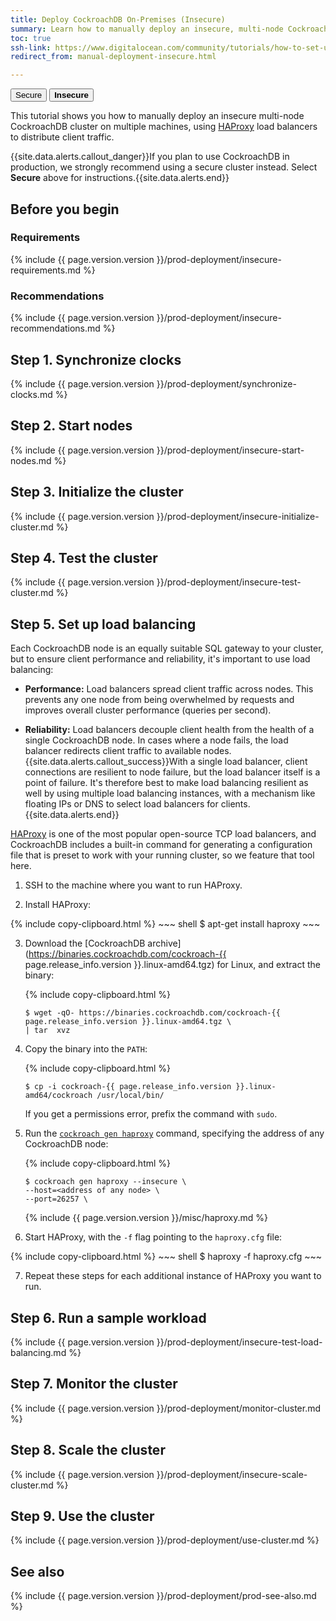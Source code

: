 ```yaml
---
title: Deploy CockroachDB On-Premises (Insecure)
summary: Learn how to manually deploy an insecure, multi-node CockroachDB cluster on multiple machines.
toc: true
ssh-link: https://www.digitalocean.com/community/tutorials/how-to-set-up-ssh-keys--2
redirect_from: manual-deployment-insecure.html

---
```


<div class="filters filters-big clearfix">
  <a href="deploy-cockroachdb-on-premises.html"><button class="filter-button">Secure</button></a>
  <a href="deploy-cockroachdb-on-premises-insecure.html"><button class="filter-button current"><strong>Insecure</strong></button></a>
</div>

This tutorial shows you how to manually deploy an insecure multi-node CockroachDB cluster on multiple machines, using [HAProxy](http://www.haproxy.org/) load balancers to distribute client traffic.

{{site.data.alerts.callout_danger}}If you plan to use CockroachDB in production, we strongly recommend using a secure cluster instead. Select <strong>Secure</strong> above for instructions.{{site.data.alerts.end}}

## Before you begin

### Requirements

{% include {{ page.version.version }}/prod-deployment/insecure-requirements.md %}

### Recommendations

{% include {{ page.version.version }}/prod-deployment/insecure-recommendations.md %}

## Step 1. Synchronize clocks

{% include {{ page.version.version }}/prod-deployment/synchronize-clocks.md %}

## Step 2. Start nodes

{% include {{ page.version.version }}/prod-deployment/insecure-start-nodes.md %}

## Step 3. Initialize the cluster

{% include {{ page.version.version }}/prod-deployment/insecure-initialize-cluster.md %}

## Step 4. Test the cluster

{% include {{ page.version.version }}/prod-deployment/insecure-test-cluster.md %}

## Step 5. Set up load balancing

Each CockroachDB node is an equally suitable SQL gateway to your cluster, but to ensure client performance and reliability, it's important to use load balancing:

- **Performance:** Load balancers spread client traffic across nodes. This prevents any one node from being overwhelmed by requests and improves overall cluster performance (queries per second).

- **Reliability:** Load balancers decouple client health from the health of a single CockroachDB node. In cases where a node fails, the load balancer redirects client traffic to available nodes.
  {{site.data.alerts.callout_success}}With a single load balancer, client connections are resilient to node failure, but the load balancer itself is a point of failure. It's therefore best to make load balancing resilient as well by using multiple load balancing instances, with a mechanism like floating IPs or DNS to select load balancers for clients.{{site.data.alerts.end}}

[HAProxy](http://www.haproxy.org/) is one of the most popular open-source TCP load balancers, and CockroachDB includes a built-in command for generating a configuration file that is preset to work with your running cluster, so we feature that tool here.

1. SSH to the machine where you want to run HAProxy.

2. Install HAProxy:

  {% include copy-clipboard.html %}
	~~~ shell
	$ apt-get install haproxy
	~~~

3. Download the [CockroachDB archive](https://binaries.cockroachdb.com/cockroach-{{ page.release_info.version }}.linux-amd64.tgz) for Linux, and extract the binary:

    {% include copy-clipboard.html %}
    ~~~ shell
    $ wget -qO- https://binaries.cockroachdb.com/cockroach-{{ page.release_info.version }}.linux-amd64.tgz \
    | tar  xvz
    ~~~

4. Copy the binary into the `PATH`:

    {% include copy-clipboard.html %}
    ~~~ shell
    $ cp -i cockroach-{{ page.release_info.version }}.linux-amd64/cockroach /usr/local/bin/
    ~~~

	If you get a permissions error, prefix the command with `sudo`.

5. Run the [`cockroach gen haproxy`](cockroach-gen.html) command, specifying the address of any CockroachDB node:

    {% include copy-clipboard.html %}
	  ~~~ shell
	  $ cockroach gen haproxy --insecure \
	  --host=<address of any node> \
	  --port=26257 \
	  ~~~

      {% include {{ page.version.version }}/misc/haproxy.md %}

6. Start HAProxy, with the `-f` flag pointing to the `haproxy.cfg` file:

  {% include copy-clipboard.html %}
	~~~ shell
	$ haproxy -f haproxy.cfg
	~~~

7. Repeat these steps for each additional instance of HAProxy you want to run.

## Step 6. Run a sample workload

{% include {{ page.version.version }}/prod-deployment/insecure-test-load-balancing.md %}

## Step 7. Monitor the cluster

{% include {{ page.version.version }}/prod-deployment/monitor-cluster.md %}

## Step 8. Scale the cluster

{% include {{ page.version.version }}/prod-deployment/insecure-scale-cluster.md %}

## Step 9. Use the cluster

{% include {{ page.version.version }}/prod-deployment/use-cluster.md %}

## See also

{% include {{ page.version.version }}/prod-deployment/prod-see-also.md %}

